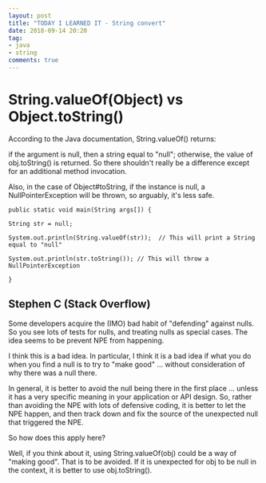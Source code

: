 ```yaml
---
layout: post
title: "TODAY I LEARNED IT - String convert"
date: 2018-09-14 20:20
tag:
- java
- string
comments: true
---
```


# String.valueOf(Object) vs Object.toString()

According to the Java documentation, String.valueOf() returns:

if the argument is null, then a string equal to "null"; otherwise, the value of obj.toString() is returned.
So there shouldn't really be a difference except for an additional method invocation.

Also, in the case of Object#toString, if the instance is null, a NullPointerException will be thrown, so arguably, it's less safe.

`public static void main(String args[]) {`

`String str = null;`

`System.out.println(String.valueOf(str));  // This will print a String equal to "null"`

`System.out.println(str.toString()); // This will throw a NullPointerException`

`}`

## Stephen C (Stack Overflow)

Some developers acquire the (IMO) bad habit of "defending" against nulls. So you see lots of tests for nulls, and treating nulls as special cases. The idea seems to be prevent NPE from happening.

I think this is a bad idea. In particular, I think it is a bad idea if what you do when you find a null is to try to "make good" ... without consideration of why there was a null there.

In general, it is better to avoid the null being there in the first place ... unless it has a very specific meaning in your application or API design. So, rather than avoiding the NPE with lots of defensive coding, it is better to let the NPE happen, and then track down and fix the source of the unexpected null that triggered the NPE.

So how does this apply here?

Well, if you think about it, using String.valueOf(obj) could be a way of "making good". That is to be avoided. If it is unexpected for obj to be null in the context, it is better to use obj.toString().
